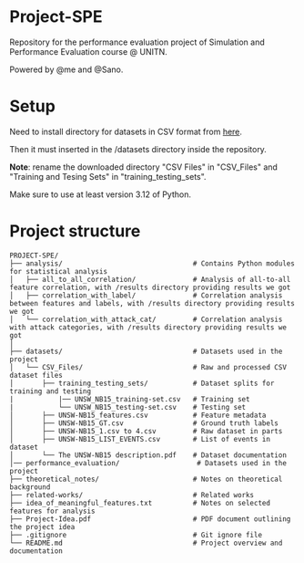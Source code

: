 # Project-SPE

Repository for the performance evaluation project of Simulation and Performance Evaluation course @ UNITN.

Powered by @me and @Sano.

# Setup
Need to install directory for datasets in CSV format from <a href="https://unsw-my.sharepoint.com/:f:/g/personal/z5025758_ad_unsw_edu_au/EnuQZZn3XuNBjgfcUu4DIVMBLCHyoLHqOswirpOQifr1ag?e=gKWkLS">here</a>.

Then it must inserted in the /datasets directory inside the repository.

**Note**: rename the downloaded directory "CSV Files" in "CSV_Files" and "Training and Tesing Sets" in "training_testing_sets".

Make sure to use at least version 3.12 of Python.

# Project structure
```
PROJECT-SPE/
├── analysis/                                # Contains Python modules for statistical analysis
│   ├── all_to_all_correlation/              # Analysis of all-to-all feature correlation, with /results directory providing results we got
│   ├── correlation_with_label/              # Correlation analysis between features and labels, with /results directory providing results we got
│   └── correlation_with_attack_cat/         # Correlation analysis with attack categories, with /results directory providing results we got
│
├── datasets/                                # Datasets used in the project
│   └── CSV_Files/                           # Raw and processed CSV dataset files
│       ├── training_testing_sets/           # Dataset splits for training and testing
|           |── UNSW_NB15_training-set.csv   # Training set
|           └── UNSW_NB15_testing-set.csv    # Testing set
│       ├── UNSW-NB15_features.csv           # Feature metadata
│       ├── UNSW-NB15_GT.csv                 # Ground truth labels
│       ├── UNSW-NB15_1.csv to 4.csv         # Raw dataset in parts
│       ├── UNSW-NB15_LIST_EVENTS.csv        # List of events in dataset
│       └── The UNSW-NB15 description.pdf    # Dataset documentation
│── performance_evaluation/                   # Datasets used in the project
├── theoretical_notes/                       # Notes on theoretical background
├── related-works/                           # Related works
├── idea_of_meaningful_features.txt          # Notes on selected features for analysis
├── Project-Idea.pdf                         # PDF document outlining the project idea
├── .gitignore                               # Git ignore file
└── README.md                                # Project overview and documentation
```
